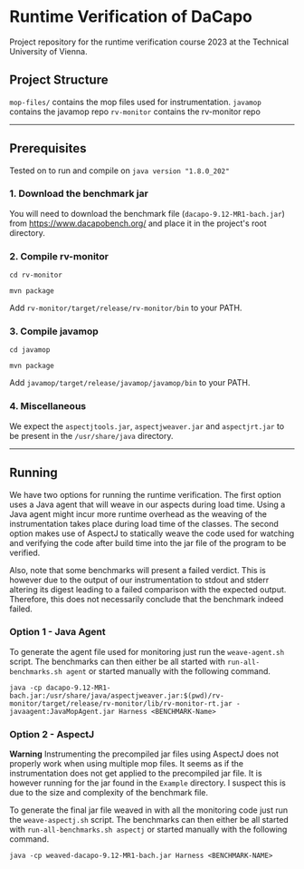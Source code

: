 # Runtime Verification of DaCapo

Project repository for the runtime verification course 2023 at the Technical University of Vienna.

## Project Structure
`mop-files/` contains the mop files used for instrumentation.
`javamop` contains the javamop repo
`rv-monitor` contains the rv-monitor repo

---
## Prerequisites
Tested on to run and compile on `java version "1.8.0_202"`

### 1. Download the benchmark jar
You will need to download the benchmark file (`dacapo-9.12-MR1-bach.jar`) from https://www.dacapobench.org/ and place it in the project's root directory.

### 2. Compile rv-monitor
```
cd rv-monitor

mvn package
```
Add `rv-monitor/target/release/rv-monitor/bin` to your PATH.

### 3. Compile javamop
```
cd javamop

mvn package
```
Add `javamop/target/release/javamop/javamop/bin` to your PATH.

### 4. Miscellaneous

We expect the `aspectjtools.jar`, `aspectjweaver.jar` and `aspectjrt.jar` to be present in the `/usr/share/java` directory.

---
## Running
We have two options for running the runtime verification. The first option uses a Java agent that will weave in our aspects during load time. Using a Java agent might incur more runtime overhead as the weaving of the instrumentation takes place during load time of the classes. The second option makes use of AspectJ to statically weave the code used for watching and verifying the code after build time into the jar file of the program to be verified. 

Also, note that some benchmarks will present a failed verdict. This is however due to the output of our instrumentation to stdout and stderr altering its digest leading to a failed comparison with the expected output. Therefore, this does not necessarily conclude that the benchmark indeed failed.

### Option 1 - Java Agent
To generate the agent file used for monitoring just run the `weave-agent.sh` script. The benchmarks can then either be all started with `run-all-benchmarks.sh agent` or started manually with the following command.
```
java -cp dacapo-9.12-MR1-bach.jar:/usr/share/java/aspectjweaver.jar:$(pwd)/rv-monitor/target/release/rv-monitor/lib/rv-monitor-rt.jar -javaagent:JavaMopAgent.jar Harness <BENCHMARK-Name>
```

### Option 2 - AspectJ
**Warning** Instrumenting the precompiled jar files using AspectJ does not properly work when using multiple mop files. It seems as if the instrumentation does not get applied to the precompiled jar file. It is however running for the jar found in the `Example` directory. I suspect this is due to the size and complexity of the benchmark file.

To generate the final jar file weaved in with all the monitoring code just run the `weave-aspectj.sh` script. The benchmarks can then either be all started with `run-all-benchmarks.sh aspectj` or started manually with the following command.
```
java -cp weaved-dacapo-9.12-MR1-bach.jar Harness <BENCHMARK-NAME>
```